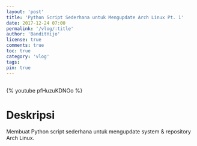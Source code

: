 ```yaml
---
layout: 'post'
title: 'Python Script Sederhana untuk Mengupdate Arch Linux Pt. 1'
date: 2017-12-24 07:00
permalink: '/vlog/:title'
author: 'BanditHijo'
license: true
comments: true
toc: true
category: 'vlog'
tags:
pin: true
---
```


<div style="margin-top:30px;"></div>

{% youtube pfHuzuKDNOo %}

# Deskripsi

Membuat Python script sederhana untuk mengupdate system & repository Arch Linux.
